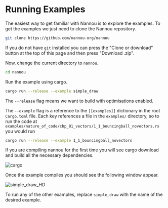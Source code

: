 # Running Examples

The easiest way to get familiar with Nannou is to explore the examples. To get
the examples we just need to clone the Nannou repository.

```bash
git clone https://github.com/nannou-org/nannou
```

If you do not have `git` installed you can press the "Clone or download" button
at the top of this page and then press "Download .zip".

Now, change the current directory to `nannou`.

```bash
cd nannou
```

Run the example using cargo.

```bash
cargo run --release --example simple_draw
```

The `--release` flag means we want to build with optimisations enabled.

The `--example` flag is a reference to the `[[examples]]` dictionary in the root
`Cargo.toml` file. Each key references a file in the `examples/` directory, so
to run the code at
`examples/nature_of_code/chp_01_vectors/1_1_bouncingball_novectors.rs` you would
run

```bash
cargo run --release --example 1_1_bouncingball_novectors
```

If you are compiling nannou for the first time you will see cargo download and
build all the necessary dependencies.

![cargo](https://i.imgur.com/5OBNqMB.gif)

Once the example compiles you should see the following window appear.

![simple_draw_HD](https://i.imgur.com/HVVamUI.gif)

To run any of the other examples, replace `simple_draw` with the name of the
desired example.
